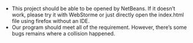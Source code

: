 - This project should be able to be opened by NetBeans. If it doesn’t work, please try it with WebStorme or just directly open the index.html file using firefox without an IDE.
- Our program should meet all of the requirement. However, there’s some bugs remains where a collision happened.